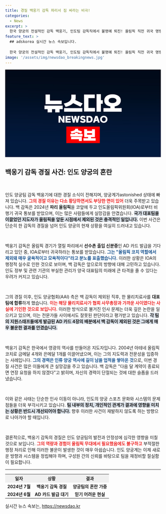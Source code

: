 ```yaml
---
title: 경질 백웅기 감독 파리서 짐 싸라는 비극!
categories:
  - News
excerpt: >
  한국 양궁의 전설적인 감독 백웅기, 인도팀 감독직에서 불명예 퇴진! 올림픽 직전 귀국 명령에 불만 폭발, 부실 행정의 희생양으로 떠오른 충격적인 사연은?
feature_text: >
  ## adskorea 실시간 뉴스 속보입니다.

  한국 양궁의 전설적인 감독 백웅기, 인도팀 감독직에서 불명예 퇴진! 올림픽 직전 귀국 명령에 불만 폭발, 부실 행정의 희생양으로 떠오른 충격적인 사연은?
image: '/assets/img/newsdao_breakingnews.jpg'
---
```


<p><img src="/assets/img/newsdao_breakingnews.jpg" alt="adskorea 속보" /></p>

<h2 data-ke-size="size26">백웅기 감독 경질 사건: 인도 양궁의 혼란</h2>

<p data-ke-size="size16">&nbsp;</p>

<p>인도 양궁팀 감독 백웅기에 대한 경질 소식이 전해지며, 양궁계가astonished  상태에 빠져 있습니다. <b><span style="color: #ee2323;">그의 경질 이유는 다소 황당하면서도 부당한 면이 있어</span></b> 더욱 주목받고 있습니다. 백 감독은 2024년 <b>파리 올림픽</b>을 코앞에 두고 인도올림픽위원회(IOA)로부터 비행기 귀국 통보를 받았으며, 이는 많은 사람들에게 실망감을 안겼습니다. <b><span style="background-color: #21538527;">국가 대표팀을 이끌었던 지도자가 올림픽을 앞둔 시점에서 제외된 것은 충격적인 일입니다.</span></b> 이번 사건은 단순히 한 감독의 경질을 넘어 인도 양궁의 현재 상황을 여실히 드러내고 있습니다.</p>

<p data-ke-size="size16">&nbsp;</p>

<p>백웅기 감독은 올림픽 경기가 열릴 파리에서 <b>선수촌 출입 신분증</b>인 AD 카드 발급을 기다리고 있던 중, IOA로부터 귀국하라는 통보를 받았습니다. <b><span style="color: #1a5490;">그는 "올림픽 코치 역할에서 제외돼 매우 굴욕적이고 모욕적이다"라고 분노를 표출했습니다.</span></b> 이러한 상황은 IOA의 행정적 실수로 인한 것으로 보이며, 백 감독은 앞으로의 방향에 대해 고민하고 있습니다. 인도 정부 및 관련 기관의 부실한 관리가 양국 대표팀의 미래에 큰 타격을 줄 수 있다는 우려가 커지고 있습니다.</p>

<p data-ke-size="size16">&nbsp;</p>

<p>그의 경질 이후, 인도 양궁협회(AAI) 측은 백 감독이 제외된 직후, 한 물리치료사를 <b>대표팀에 합류</b>하게 했습니다. <b><span style="color: #ee2323;">이는 해당 물리치료사가 협회 사무총장과 가까운 사이였다는 사실에 기인한 것으로 보입니다.</span></b> 이러한 방식으로 불거진 인사 문제는 더욱 깊은 논란을 일으키고 있으며, 이는 전문가들 사이에서도 잘못된 판단이라고 평가받고 있습니다. <b><span style="background-color: #21538527;">각 팀의 지원스태프들에게 발급된 AD 카드 4장의 배분에서 백 감독이 제외된 것은 그에게 매우 불운한 결과를 안겼습니다.</span></b></p>

<p data-ke-size="size16">&nbsp;</p>

<p>백웅기 감독은 한국에서 영광의 역사를 만들어온 지도자입니다. 2004년 아테네 올림픽 코치로 금메달 4개와 은메달 1개를 이끌어냈으며, 이는 그의 지도력과 전문성을 입증하는 사례입니다. <b><span style="color: #1a5490;">그의 경력은 인류 양궁 역사에 길이 남을 업적을 쌓아온 것</span></b>으로, 이번 경질 사건은 많은 이들에게 큰 실망감을 주고 있습니다. 백 감독은 "다음 달 계약이 종료되면 연장 요청을 하지 않겠다"고 밝히며, 자신의 경력이 단절되는 것에 대한 슬픔을 드러냈습니다.</p>

<p data-ke-size="size16">&nbsp;</p>

<p>이와 같은 사태는 단순한 인사 이동이 아니라, 인도의 양궁 스포츠 문화와 시스템의 문제점들을 더욱 부각시키고 있습니다. <b><span style="background-color: #21538527;">팀 내부의 정치, 개인적인 관계가 결과에 영향을 미치는 상황은 반드시 개선되어야 합니다.</span></b> 향후 이러한 사건이 재발하지 않도록 하는 방향으로 나아가야 할 때입니다.</p>

<p data-ke-size="size16">&nbsp;</p>

<p>결론적으로, 백웅기 감독의 경질은 인도 양궁팀의 발전과 안정성에 심각한 영향을 미칠 것으로 보입니다. <b><span style="color: #ee2323;">그의 역량과 경험이 올림픽 무대에서 필요했음에도 불구하고</span></b> 부적절한 행정 처리로 인해 이러한 불운이 발생한 것이 매우 아쉽습니다. 인도 양궁계는 이제 새로운 방향과 시스템을 정립해야 하며, 구성원 간의 신뢰를 바탕으로 팀을 재정비할 절실함이 필요합니다.</p>

<hr />

<table style="width: 100%;">
    <tr>
        <th style="background-color: #f0f0f0;">일자</th>
        <th style="background-color: #f0f0f0;">상황</th>
        <th style="background-color: #f0f0f0;">결과</th>
    </tr>
    <tr>
        <td style="text-align: center; height: 17px;"><b>2024년 7월</b></td>
        <td style="text-align: center; height: 17px;"><b>백웅기 감독 경질</b></td>
        <td style="text-align: center; height: 17px;"><b>양궁팀의 혼란 가중</b></td>
    </tr>
    <tr>
        <td style="text-align: center; height: 17px;"><b>2024년 6월</b></td>
        <td style="text-align: center; height: 17px;"><b>AD 카드 발급 대기</b></td>
        <td style="text-align: center; height: 17px;"><b>믿기 어려운 현실</b></td>
    </tr>
</table>

<p data-ke-size="size16"></p>
실시간 뉴스 속보는, <a href="https://newsdao.kr" rel="dofollow">https://newsdao.kr</a>


